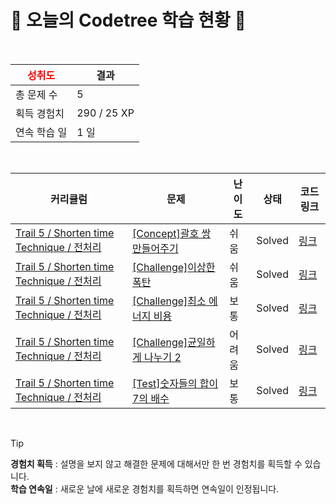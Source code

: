 # 🌲 오늘의 Codetree 학습 현황 🌲

<br />

| <span style="color:red;display:block;text-align:center;"> **성취도**</span> | 결과 |
|---|---|
| 총 문제 수 | 5 |
| 획득 경험치 | 290 / 25 XP |
| 연속 학습 일 | 1 일 |

<br />

|커리큘럼|문제|난이도|상태|코드 링크|
|---|---|---|---|---|
|[Trail 5 / Shorten time Technique / 전처리](https://https://en.codetree.ai/trail-info/intermediate-mid/)|[[Concept]괄호 쌍 만들어주기](https://https://en.codetree.ai/trails/complete/curated-cards/intro-pair-parentheses/)|쉬움|Solved|[링크](https://github.com/kimhaechang1/codetree-TILs/blob/main/250108/%EA%B4%84%ED%98%B8%20%EC%8C%8D%20%EB%A7%8C%EB%93%A4%EC%96%B4%EC%A3%BC%EA%B8%B0/pair-parentheses.java)|
|[Trail 5 / Shorten time Technique / 전처리](https://https://en.codetree.ai/trail-info/intermediate-mid/)|[[Challenge]이상한 폭탄](https://https://en.codetree.ai/trails/complete/curated-cards/challenge-strange-bomb/)|쉬움|Solved|[링크](https://github.com/kimhaechang1/codetree-TILs/blob/main/250108/%EC%9D%B4%EC%83%81%ED%95%9C%20%ED%8F%AD%ED%83%84/strange-bomb.java)|
|[Trail 5 / Shorten time Technique / 전처리](https://https://en.codetree.ai/trail-info/intermediate-mid/)|[[Challenge]최소 에너지 비용](https://https://en.codetree.ai/trails/complete/curated-cards/challenge-minimum-energy-cost/)|보통|Solved|[링크](https://github.com/kimhaechang1/codetree-TILs/blob/main/250108/%EC%B5%9C%EC%86%8C%20%EC%97%90%EB%84%88%EC%A7%80%20%EB%B9%84%EC%9A%A9/minimum-energy-cost.java)|
|[Trail 5 / Shorten time Technique / 전처리](https://https://en.codetree.ai/trail-info/intermediate-mid/)|[[Challenge]균일하게 나누기 2](https://https://en.codetree.ai/trails/complete/curated-cards/challenge-divide-evenly-2/)|어려움|Solved|[링크](https://github.com/kimhaechang1/codetree-TILs/blob/main/250108/%EA%B7%A0%EC%9D%BC%ED%95%98%EA%B2%8C%20%EB%82%98%EB%88%84%EA%B8%B0%202/divide-evenly-2.java)|
|[Trail 5 / Shorten time Technique / 전처리](https://https://en.codetree.ai/trail-info/intermediate-mid/)|[[Test]숫자들의 합이 7의 배수](https://https://en.codetree.ai/trails/complete/curated-cards/test-the-sum-of-the-numbers-is-a-multiple-of-7/)|보통|Solved|[링크](https://github.com/kimhaechang1/codetree-TILs/blob/main/250108/%EC%88%AB%EC%9E%90%EB%93%A4%EC%9D%98%20%ED%95%A9%EC%9D%B4%207%EC%9D%98%20%EB%B0%B0%EC%88%98/the-sum-of-the-numbers-is-a-multiple-of-7.java)|


<br />

> [!TIP]
> **경험치 획득** : 설명을 보지 않고 해결한 문제에 대해서만 한 번 경험치를 획득할 수 있습니다.  
> **학습 연속일** : 새로운 날에 새로운 경험치를 획득하면 연속일이 인정됩니다.

